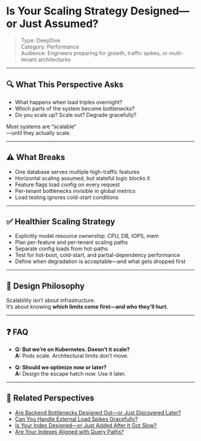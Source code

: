# Is Your Scaling Strategy Designed—or Just Assumed?

> Type: DeepDive  
> Category: Performance  
> Audience: Engineers preparing for growth, traffic spikes, or multi-tenant architectures

---

## 🔍 What This Perspective Asks

- What happens when load triples overnight?  
- Which parts of the system become bottlenecks?  
- Do you scale up? Scale out? Degrade gracefully?

Most systems are “scalable”  
—until they actually scale.

---

## ⚠️ What Breaks

- One database serves multiple high-traffic features  
- Horizontal scaling assumed, but stateful logic blocks it  
- Feature flags load config on every request  
- Per-tenant bottlenecks invisible in global metrics  
- Load testing ignores cold-start conditions

---

## ✅ Healthier Scaling Strategy

- Explicitly model resource ownership: CPU, DB, IOPS, mem  
- Plan per-feature and per-tenant scaling paths  
- Separate config loads from hot-paths  
- Test for hot-boot, cold-start, and partial-dependency performance  
- Define when degradation is acceptable—and what gets dropped first

---

## 🧠 Design Philosophy

Scalability isn’t about infrastructure.  
It’s about knowing **which limits come first—and who they’ll hurt.**

---

## ❓ FAQ

- **Q: But we’re on Kubernetes. Doesn’t it scale?**  
  **A:** Pods scale. Architectural limits don’t move.

- **Q: Should we optimize now or later?**  
  **A:** Design the escape hatch now. Use it later.

---

## 🔗 Related Perspectives

- [Are Backend Bottlenecks Designed Out—or Just Discovered Later?](backend-bottlenecks.md)
- [Can You Handle External Load Spikes Gracefully?](external-pressure-resilience.md)
- [Is Your Index Designed—or Just Added After It Got Slow?](../data/index-design.md)
- [Are Your Indexes Aligned with Query Paths?](indexing-paths.md)
